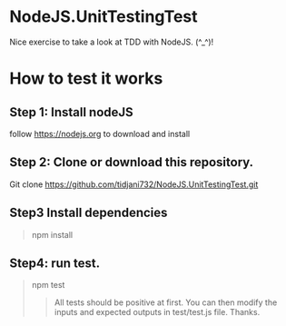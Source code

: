 # NodeJS.UnitTestingTest #

Nice exercise to take a look at TDD with NodeJS. (^_^)!


# How to test it works #
## Step 1: Install nodeJS #
follow https://nodejs.org to download and install
## Step 2: Clone or download this repository.
Git clone https://github.com/tidjani732/NodeJS.UnitTestingTest.git
## Step3 Install dependencies
 > npm install
## Step4: run test.
 > npm test
>> All tests should be positive at first. You can then modify the inputs and expected outputs in test/test.js file.
Thanks.
